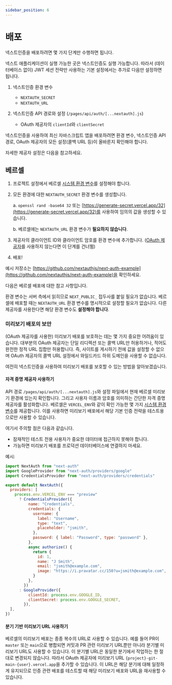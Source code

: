 ```yaml
---
sidebar_position: 6
---
```


# 배포

넥스트인증을 배포하려면 몇 가지 단계만 수행하면 됩니다.

넥스트 애플리케이션이 실행 가능한 곳은 넥스트인증도 실행 가능합니다. 따라서 (데이터베이스 없이) JWT 세션 전략만 사용하는 기본 설정에서는 추가로 다음만 설정하면 됩니다.

1. 넥스트인증 환경 변수

   - `NEXTAUTH_SECRET`
   - `NEXTAUTH_URL`

2. 넥스트인증 API 경로와 설정 (`/pages/api/auth/[...nextauth].js`)
   - OAuth 제공자의 `clientId`와 `clientSecret`

넥스트인증을 사용하여 최신 자바스크립트 앱을 배포하려면 환경 변수, 넥스트인증 API 경로, OAuth 제공자의 모든 설정(콜백 URL 등)이 올바른지 확인해야 합니다.

자세한 제공자 설정은 다음을 참고하세요.

## 베르셀

1. 프로젝트 설정에서 베르셀 [시스템 환경 변수](https://vercel.com/docs/concepts/projects/environment-variables#system-environment-variables)를 설정해야 합니다.
2. 모든 환경에 대한 `NEXTAUTH_SECRET` 환경 변수를 생성합니다.

   a. `openssl rand -base64 32` 또는 [https://generate-secret.vercel.app/32](https://generate-secret.vercel.app/32)를 사용하여 임의의 값을 생성할 수 있습니다.

   b. 베르셀에는 `NEXTAUTH_URL` 환경 변수가 **필요하지 않습니다**.

3. 제공자의 클라이언트 ID와 클라이언트 암호를 환경 변수에 추가합니다. ([OAuth 제공자](https://next-auth.js.org/configuration/providers/oauth)를 사용하지 않는다면 이 단계를 건너뜀)
4. 배포!

예시 저장소는 [https://github.com/nextauthjs/next-auth-example](https://github.com/nextauthjs/next-auth-example)을 확인하세요.

다음은 베르셀 배포에 대한 참고 사항입니다.

환경 변수는 서버 측에서 읽히므로 `NEXT_PUBLIC_` 접두사를 붙일 필요가 없습니다. 베르셀에 배포할 때는 `NEXTAUTH_URL` 환경 변수를 명시적으로 설정할 필요가 없습니다. 다른 제공자를 사용한다면 해당 환경 변수도 **설정해야 합니다**.

### 미리보기 배포의 보안

(OAuth 제공자를 사용한) 미리보기 배포를 보호하는 데는 몇 가지 중요한 어려움이 있습니다. 대부분의 OAuth 제공자는 단일 리디렉션 또는 콜백 URL만 허용하거나, 적어도 완전한 정적 URL 집합만 허용합니다. 즉, 사이트를 게시하기 전에 값을 설정할 수 없으며 OAuth 제공자의 콜백 URL 설정에서 와일드카드 하위 도메인을 사용할 수 없습니다.

여전히 넥스트인증을 사용하여 미리보기 배포를 보호할 수 있는 방법을 알아보겠습니다.

#### 자격 증명 제공자 사용하기

API 경로 `/pages/api/auth/[...nextauth].js`와 설정 파일에서 현재 베르셀 미리보기 환경에 있는지 확인합니다. 그리고 사용자 이름과 암호를 의미하는 간단한 자격 증명 제공자를 활성화합니다. 베르셀은 `VERCEL_ENV`와 같이 확인 가능한 몇 가지 [시스템 환경 변수](https://vercel.com/docs/concepts/projects/environment-variables#system-environment-variables)를 제공합니다. 이를 사용하면 미리보기 배포에서 해당 기본 인증 전략을 테스트용으로만 사용할 수 있습니다.

여기서 주의할 점은 다음과 같습니다.

- 잠재적인 테스트 전용 사용자가 중요한 데이터에 접근하지 못해야 합니다.
- 가능하면 미리보기 배포를 프로덕션 데이터베이스에 연결하지 마세요.

예시:

```js
import NextAuth from "next-auth"
import GoogleProvider from "next-auth/providers/google"
import CredentialsProvider from "next-auth/providers/credentials"

export default NextAuth({
  providers: [
    process.env.VERCEL_ENV === "preview"
      ? CredentialsProvider({
          name: "Credentials",
          credentials: {
            username: {
              label: "Username",
              type: "text",
              placeholder: "jsmith",
            },
            password: { label: "Password", type: "password" },
          },
          async authorize() {
            return {
              id: 1,
              name: "J Smith",
              email: "jsmith@example.com",
              image: "https://i.pravatar.cc/150?u=jsmith@example.com",
            }
          },
        })
      : GoogleProvider({
          clientId: process.env.GOOGLE_ID,
          clientSecret: process.env.GOOGLE_SECRET,
        }),
  ],
})
```

#### 분기 기반 미리보기 URL 사용하기

베르셀의 미리보기 배포는 종종 복수의 URL로 사용할 수 있습니다. 예를 들어 PR이 `master` 또는 `main`으로 병합되면 커밋과 PR 관련 미리보기 URL뿐만 아니라 분기별 미리보기 URL도 사용할 수 있습니다. 이 분기별 URL은 동일한 분기에서 작업하는 한 절대로 변경되지 않습니다. 따라서 OAuth 제공자에 미리보기 URL `{project}-git-main-{user}.vercel.app`을 추가할 수 있습니다. 이 URL은 해당 분기에 대해 일정하게 유지되므로 인증 관련 배포를 테스트할 때 해당 미리보기 배포와 URL을 재사용할 수 있습니다.
